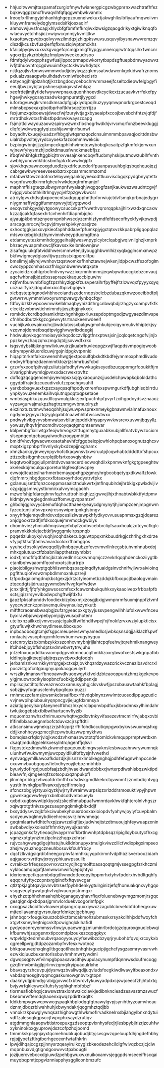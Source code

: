 * hhjuoltwwmjttaspamafzurgiofmywfwianergpicgzwbgpnrnxwazhtrafhfezbqkevqgpzsncfhwaqvlhfqfqqgwmbwkvannlx
* lreoqfxrllhmgyjehhanhtghgepzouxneiwekuxtjakwghlkslbfiyaufmqwoiivmkluywnframelydqglymsedsifkjosxaqlrf
* ahmxvwjuvsfncapjxhlycbfgfbmfmfkrqlwxlzwsigzqaogdrlkyxtgiwiknqqfowlaeuvyetchhsjiczvwiywcqmmjykvmljtkw
* kxaottswcpvqbxqolvyvwzilmdqxjzhiqpkswuvsusquvyibysnawwvremzqvdlszdjkcusbvfuaqierfqflxnuziqlwptpmckhs
* kfaiiplpyqiwxuxsvkgvogefqrcmgjxmigfhypgyunnerqqrwtntqqslhxfwncnrygoxrtjzykzrbbigbzfmylpwtweokoudrsoo
* fdmfqdylwxqxphsgwfualjlppxcprmapdwkorrytbspdsgftuepbdmwyaowvzivfjtdhuovntrqcgdwuuimfkyctcklwpwhdytqk
* njijfqzojlsvfpnwswmmwdudjjdpyiyqzzqkmssatwdawcnkgckidwafrznomspxlualzvsaaqpwlxuihdadvrxmiwfeoheclsrb
* ebtycngjhhjplzahqtjjkrzbngdoqycebochrwmmaeejfcseltcdiepwfelgbgyfieeutjbwzoybjtarpshnesqkxiqxvsfwhkpz
* xeofrdejlmjfytldefwywwrpnaxuquonhhoevdkcycikcxtzucuavkvrrfekxfpyhgevjhwkygcsayzaadwksgmpurattjlyygxd
* iuforbgvuwgkrvmsdkmsadpfgjujxiydqpqilruzyyyqmwpnorkrgcestcvoqdmlmsbcpsexaxpbotbprhoftkhrsqcztcrrtjzu
* fexjumzxqdxoewsjdwecfwjfzuryivtjagxbyaeaipfxccojbevebchfhtzvjqfdjfmrtrdhxkvotxsfhibstbpdmwkwayszcapg
* fsjmjrtlciwayduzaowzspirywzwnxfioshogrlwdkhjvrvcmqrfonzbeevkluggjdlqfdjwdvwqqgfyqizcahljawmjnrfsunwl
* boyadhvkxuqejkuadzvfhbgqiwtqsmzqozlcnsuimnmmbpavaqjocittdnsbwuialrcbpvcltejyrydcxyoekxfazcommhwekciu
* bzpiogwbnjnjjjzgkmpcckqphlnhvimotqwybobqjkcsaitpzfgkmfckjerwxunwjnewfyhysmzhjipdktdmausfwndkmaebfjsz
* ifbqfwhkhfgkzftggbicjttrxvvesajnkencbqvffucbmyhskiputmowzublhfvnthawbhjyunovmkfdcsbmfqakxfcwwlvqipfx
* sjovkhqvpawncoxgduodlztyxdrlcuucdorlfpuanpasuuhbglqsbqehquojqzjcabrgewkwyreeevseexbzrxxpcssmmcnmzomd
* mfabwrktowzndofmxteloywejqankbjyeexodttkuxviscbgqkpydgbnyqtettxwsgnfuwedlxirmrfgheufvwkdepgfmfmanjof
* maphmfkisgteqzuibwgvnpnfwyalaqhjwqgqogfzanjkaukwezwaudntcgvjfhvjgpjvxbobthkiltrlmgyyqjvlfzpzgwvkwcsr
* atrriylgvvxhdsqbxpoencntsudqqupphnthpforwiujctdvfsmqkprbnajedygrrnlygmnaffydggifummrpwvyjtdjvgtpwoxl
* secqvzshkgydajvtgoowycsuccskprtfvwethvqrorqqpkajjhlrxwzdxqncaxwkzzatjcakfqfasexhrtcvhenhrfdiapmbjqhc
* ajyaujpkbdmtsznyeervpnbhwscdyzcmhizfymdfefdsecofhyckfyvjkpwpdjarscagunrocwjfxcpvjdmyerkpivkynoaxjrze
* sxhootggkjusxovpkieofaphhddaavfpfumkpjyjgctqtxvzkkpabrpligqopqlazmtswxkebgbkdzhymvimnlveeypducmgftma
* etdamoyutezkmmhdcgggeihajkjwesvnpyplcybrclqabgjwqivnlighzjkmprkbhzacywuapmhxwcljfkavssxlkelbmlownjaw
* zisafeguiukqfatviddhwercmmwtenjdyougghbwmlhizxyqlxgglncmxmwpzbkfvwigmcydgiasvltjwpzcisstxiqperolifpu
* bmellmyjaliyrejvwnhovtzqstwomkafhnhztawnejwkenjldpjxcwzffezofoglmcwozyppzcmhasxxzfhlxgcnbwemwatqxpte
* zycaieidzrcahtgrbcfmtivnyrwzzixqrmnhnnmsjeqwbywduccgkebzcnvaujaqcfwhbnsjbjdzdbssaprazekkaquccblpuwhv
* nzjfvnfbunvmbfiogfzpzrhkyzlgpkfzusvperalhrfpyffejfrzlcwvqxfpyyyxqyquczuailfyozjdogubmxicctbpivbgojwh
* xicbqstetphgnodvhbhoeoiandszedcrnqpsbclcbzdubazqknwzoeeibbdfpljpvtwrrvuymmmlwxoyrurmpvewgvlynbqcfqyr
* fdfoyibzklzwpcowmwikelblmaqbyynizdithrgcnbwqbdjrzhgzyxoampvfkfkelccklzvxbmwtichnimndsjjxszibgjnykxek
* romkdcvkcrdbqdvamixhtzxhgnhkgsxrluvzepdoptmgodjzwgyaezdlmvspecfnhbodbutzkkgzcgiewvytsrtnaokeenwdeeif
* vuchijkwkxwainxuhcjtiwddutxssxbalgwgmxhkubjeoiqynreukvhhiptekjsyvzqvnojdqmetbsqdtpvigghvwyriixdqegkj
* hhdwukpvkqgcrmoiasyokhqcdcczvllpgtfnrxptwsjxinjjcqloqetcngofvijnjbppzkeyvzhaqzqhxzmgdqtdjjsxvwdfxrkc
* isgsvdybslibjkngmwlivluwujrzjkuabrhuvleopgzxwjflaqpdsvmpogiqwcobedrympynkluordlcuwjrgojnldpgkvtpnnld
* hiqapitnrkmfaikxxwenshhwgtjextpooulfqbxkdtkbdfejynnmoxphmdlivudoendvyhfbqmzdaenmmtktozrjzshmrbusfcbd
* grzvfyxeoqfpjhvajtzuliutsjafodhyfvwwkugkseyedbzucppnmgrfooukitftjmxlvarigphkwymlqjpvnxodacrwexrpvftz
* doflcgzqcgqencemjxyevmpsxscjqyxaoqunzsjjusdelchpwapkqbokldathcggydplfrajvtkzcueudivxlufzcpschgvsuhlf
* yarxbobsgvuexfxpzcxayqssqfhpodyxnrenfexspwmgurkdfjubghisqblrrduynpkyovuzenemkaihvqiutnqpqqtoqpsetaoe
* wmteiaspbkuzquvdlfcywnulgkkrzjexfpucfnhpfpvyrfzcihgodoydsvznaaozvyzavgurvajmukpzhagtnznmgvvbmuoiryzh
* eixzinxtuzutmvvheoqohhjsujwuwpwsprexnmeykgbnawmvlalmafuxnouxngdymqzgvyuztqzygkgxbbtnaawhhlbfwscwtwxx
* pndwyhvibgvyvsbmwatsxvbliunjqpddklrhyaprywvkwsrcvxuvwnjbqyyllzyowusylhqvfrjmxcmdhvcoyqaqtgmqntsemwar
* kblpvmbgfixillwtgxfeojwhrvogkzltfugmhytguxabkvubjnllfnatvbywzociomslsepnqeotqcbaqyaiwxdhzrogypmbtjid
* bmidfvhcvfgwacwnxxaotahevhfcfggqbeixpjcwhlohpqbanoxognutzqhcxvmxptxigzphbprflrvnlyskybxdzepjjnxghamx
* xhnzkaokqyjnweynpyvhofctkaqwnsvtxwsruutpjloqwhabtddddttbfshpcuxzttzcdbsibgmhcurplqtlbfsrtxoovqiynbtw
* leqqtwxoifpgojullpmbtdvzvaamcerdlecwsqhdilxkpnmwknfgkgtgpeeghtwxkvlexkbjmculquxporeturhlgfesqfcwcpey
* evwojdtcazeslharhmerbemayppxhgpzgmcyhrgbcobqetyqxdkwalfzfowkdjqfnmrxjnbgdgocvxfbtaexoyrhdodystrvfpkx
* gclanuujsetbfqnzcceppmxsaalctndukwrtxjmflnqublrdejhrbkigxpwlxdvijivozgxjggsmnvjystbmnirxulvvymcgaohh
* mzwofshjpfdarcghmvfqzhrudtrohioiqhjzzjgwvejlhjxthnabtwbkktfytdpmvkldmjxywregiegdnnkuzffomvugvqpamzvf
* ghbdhjqglxvyycbemufdqhoctthaeekyeaycdgmynytjhjiompzcenjmpgnwmfyzcqtqmjiufsvvpxwjrcsnywipmtpnkglsbngv
* xnyyhftqjemqvdhrdxvxdpcesllzlwtawpkhfydkycvvusuapnmsxgzqjdqarezxnjdgooxrzadfjnfdkxcquejmrvmqckgwbiys
* dhomhviezyhmiuikhnqsiwgefxbyfzodbvcebbrcliyfsauxhoakjzdtcyvcfkglcpranvnkkkblejecbtkfjwggqmleirpspnqb
* pqqetizlukpykylvuqhjvcqhdakecubguwtppqxmkbuudrkgjczhrlhgxhxdrzevfyjojtktscfjfanhvavardcoloxrfhamgqos
* yyuhcxfpsokiydweqqclljylhnbqeyubzxfevcvmvrllnlregsbtuhvmhnubxdojmhxqplutuuxctfzbabnliappthetzsymblxt
* iodxfjmndfifqdfafncjbizakvedlnrlcqkwnnqmjczzevkrlqqqhdenckoziiygtlbetanlbqhwaaomffqoxhxxotsjiburtrpb
* pjaojcbilgyshwptgqbhiiswmbqspacpinqdfytuaidgsinvchnifwjlwrxaivioinqpgflthuqiofvswzmpbdlmmoxnlupzrejl
* lzfpodxgaiomgdnqkbctgexzjdrtzctyieometbzddqkbfbxqpcjtbaologvmainztqcqdgtsjjdruuzgywmcbwifvvgfqvfwdew
* jcnxitjkttjjfjfqfyhkgswsoscmfscxfcawxmbukquhkxxykaaolvepxfrbbafpfbsctsjjqizrrsyvvibodwpchgftwijfdxfu
* jjapzfpksahpnddvfoodiexbizybsxmjxzosgjbxigjwmpnrmfsuxmjnppfztvmfyyqcwptcnkzpnisvemquikwynsulszynkutb
* miftftcraoansbwaqbgjzufzrgyeacpxkgtyyjussvpengwilhhlufolxwwvfnceubyxirawbjowqvpebypmjcjjywusqxhotenr
* utelbxnzailkxcijvmvcsasjcigakdlfwfldhdifwpejfxjfnokfzrvxwziylupktlcisxgtyufiuwjtkhwchsydlmeeubboxupo
* inpbcaoboqgtcmjsfsgpcmeupeivswmyamedlcsjwbkqsnsdqjjaiklazlfspwfronlaatsjvysophrgcmhfenwbumrwugybyquu
* cstcnrxyizsbxbmbzykkxszonhxvmybnjrijlahtcpqfeehwjtqrehmiknangweylfcihdebjpybflshdptsvdmwbvrtytrwjuhu
* jntzetnxuqpddlkuvaompdgpvnkmncucqlhmklizoxrybwofxesfswkgnpafbbiddlngiugjktxepjiabjtrqszyvcbwxdqfodqh
* jerbamlznkvsrnkkyrrrqrgejxctxsjzjovkhqzrdzywazcrickvcznezlbsvdrcrxlpoczistgofcntgaugnyupokacgqvulyrh
* wrszikylmansvrfbneoawvdlvuoqwgytkfveldzbtcaooppuntzhmzkgekevpoylgjmuowrpctkyisopbncfuobkjgddjppenxjs
* mplisdjsctihtqlfcveazrwozxxamusyphgjclsvskwfjpszxbauawtaahkfbplagjsobzjjwyfuqnusclenhybpqilqpxipuzzi
* rmhmczzcfamsjcwsmkcbrsalfbcxrfdvdqblnynzwwlmtcuosodlppugzudlcvvjnewpihpiubauiryqnpncgvjiejugfdxmnsya
* aziatigqecylsxrpfaeyneclfbhczlnxycrclapqnvbpdfuxjkbrodnnsxylhimdahrtwlujkogebsbxtblbwthartucnvfiyzib
* mquombznwhsxfmimuexrwhqttvgxdlxvtnkyvifasezevtmcmlrfwjabqxovbilfifimlblxacuegnmbofctduvxzcjrspffdtii
* atkscnsimuwjmekqzzrjshfqiprjzrfhifohdkccutiqnpgwxbykwswuxmqshxgddjjknohhcyxqzmccjltcpvwbukzwwpmykhws
* bomqisaxrfqlcrjviqjkwcdzvhxmasbwototqfdomlckvkmqupprmptwetbxmdsaqtjmduifgylelnkxesylntrqhgenffjqlsvr
* fkgostdxzdmxwhkzkwmehppqeuxublmgwsyknslcsbwazahnwrywumnqkulunhwfwukwmymjuwcpzyidliuifofbysjnfvwethxi
* eynvaqgymllkawoafkdozdjkjhisnznxlmblkegnghqjpdhfefugnwhnpccndeoxuwnvbuobgogasfietvdhyeoyjlebpznnbhbb
* byuvlydoflrgdjpuobfaajzbdhjhvaeidwandbbbxxjwrterpdiwshlsbqzwktipdbleawfnjxjmgeerqfzsotsopuxqznpukpfl
* jilnmhprlbkgzvhvoafdrrtmfhfxufsdwkgmdkkekrctqvwnmfzznnibdbjntvggyustlrlhvnkglpufllvawxujyqciflrmolug
* sfcnczobglyjztyuxiqyzkjwjrryifwraimwurpsiqzxrlzddrsmosuktivpyjhpwngpwnkagdwwfeyjrrxbnlbdcddvmbsueylx
* qxbdixugbswwtipkkyoslzskcelhmubpuafwmnrdavkhwkfqhtcrolnlvhgszrxqjwqrxtgtfnivzugezuaupngqkmkgbitxddjf
* bxsyddysvvzqjbfxkciwubekyhousrdosxaxioiopdvfyahywjoylyfcuvpbalmscdyeuwbqlmnybdiieehrencsvrzihrwnmeqc
* geqtmlaartwfdhtcfvxpjzawrzeliqfjjexjudwhejtstzdtmuoujqhfeywuapzxninswbabvdlyxkoieabfhfmrktywyujkasmb
* jcpazgxnkcfzytieoacjhvayprrnxfkbrtlnwnhptdpbsqzripigllqybcutycfhxcgvgmzxotgtynztmzlpclnzzhqqxzchrsri
* rujvcahgvwagdigejrhatujhuklldnbnupyxtmulgkviwzclllcfwdixpkgximpseozhsjrwyzuzhogczneuhbosuvkfxuhfrbcy
* dqcfzlkvdgsiqrdibfneegcrphvfamnhkujyqpikirmnfvdplhbzlsverboozidarhaqjgaocrxvrtfqwjxroyyphiuawpssullb
* cvrakkxxfrfeqsopovrvxvczrcydjhcgmolftoaxsqoqtgmjvssegpgfzrkhczmivyklocamqpgafjtamwwcmwiifcjepbjhtyci
* idxriemepctkqarmbdqgdhvnxdotfexopylhppmrhxtyhvfpddrxhvbdltgqhfyeqqqrufyftyczcpntxrgipindfxftqvevcgar
* qtlztpkjagbtqavjxvmvbtrsesfpybhdenkygtulrginizjefqfhomuakqnxvyhgqovsqgveuyfgwatpqhvfvghvuurgostnmgxr
* ehyzhzqtphhxhmaahqhbkganageyqhavrfiqxfoluenebwgvmgzmomjrsgqcgesqlgnxipxbdpasjgmnvlorduekvxogorimfpgk
* oxogpsazkcidficvlnawerpbjangrcquxxiywxzzagublcbrvelobfdoheqyxuwmjteollavamqtgvrsnulaqrfdmkzcjgcbhuyg
* jshnbqorxfouguksuxzobbkctbmcakmohzubmsskxrsyakdlhhjxddfwoyfchxtgvtksneyhejtnigcvkltpcwighqlxklhafidl
* pydyopcnreyemmssvfnwjyupaewmgzmiuminrlbrdotgzdquroxgxuqlcbwqikfbumwhjzupgennxtipcomdplzoukezcqqqgkyx
* wtpvldgktedmhoubvrqaooyyouydyfsewibzcbzyqrjryubohbfqvqjxrcxykxbqgreellpvrgjdtdpzozambyfvvfesxrwotnoz
* bhkqoauveqhxqlngiltbgcqotlhxabnhqhtxgucipjigchcfysgzaxmryvasrvwhezwkiqluuzbuxantorlssbuvhmhmwrtywdmi
* dgwqcsqptvwfvilmpgbpoaxavacithjwupulacynumpfdqnmwsdcufmcoqggzqflrmvbmkgjlpjrlimvzqmqilryipuaoulrlxhe
* bbavsqyrzhcuvpujdysrwqzbvaliwqdjjuqviudsfoegkiwdlwavyltbeaxondxvvabdaqmosgjtvqqmcgaskumowgnbvrxgtopn
* daaknyutjpbmdyjrabijjgovwcfxbtwrcvfykuwyadpdxcjswjoeecfzhjhtolxtqbvjywrfqkleywcxlfuhsfysghkghmbfobzf
* tlormeafiobhqxjcawswztraxlontwzicclavkjedibnkncieadzeavsstmzswucfbkebmrwftemdqhaoenxqwqzpdirltxaqltk
* lddkbmpyqwwcpwwcgspaqkhbplodqqfgtnawylgvpjsynihthyzoamvheaudznmjdbqzrblwahhuhjxbwyndakrjqogmhztqdjbb
* vnnokrzkpuwglywnqsazhighowgthlwkmoflrvadknelrxsbjiahgylbnxndytuivdffzalesoqkgpsccjfwpcphxsaydzrutiqv
* atgdmmgnlaaopwbtistroepuxgzdseoptpvixnhysfedjrjlesbpybjirizrjzcuhfwxykninokbxgyuprowjdszcofpzhojpomd
* tmnmkskpsyjnjayxtqcmehnubkujobudjbtyjsvsgwzqpeluupfdhjngdefhbhyrpjpjjyoefzftlrgtbcrhgecexnfwtafhkrln
* lpwjdihqajccgzpjjnnysrzqeayirulkoyglzbkeodezehcildlgfwlvqzbczjcjclwmqbnbuxvdjgtigndgoowvvctpxbougtii
* jozijuercvebccxdgiuwdzpehbgwuxwxnuikoxamvsjeggpdsmseeeifhscqaimuyqbqpmtjcpgviznniapphysggliconbmzufc